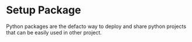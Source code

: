 # Setup Package

Python packages are the defacto way to deploy and share python projects that can be easily used in other project.


